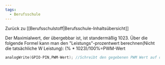 ```yaml
---
tags:
  - Berufsschule
---
```

Zurück zu [[Berufsschulstoff|Berufsschule-Inhaltsübersicht]]

Der Maximialwert, der übergebbar ist, ist standermäßig 1023. Über die folgende Formel kann man den  "Leistungs"-prozentwert berechnen(Nicht die tatsächliche W Leistung):
(% * 1023)/100%=PWM-Wert

```c++
analogWrite(GPIO-PIN,PWM-Wert); //Schreibt den gegebenen PWM Wert auf den PIN
```